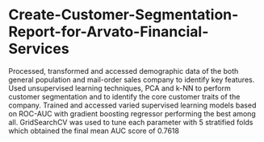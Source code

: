 # Create-Customer-Segmentation-Report-for-Arvato-Financial-Services
Processed, transformed and accessed demographic data of the both general population and mail-order sales company to identify key features. Used unsupervised learning techniques, PCA and k-NN to perform customer segmentation and to identify the core customer traits of the company. Trained and accessed varied supervised learning models based on ROC-AUC with gradient boosting regressor performing the best among all. GridSearchCV was used to tune each parameter with 5 stratified folds which obtained the final mean AUC score of 0.7618

